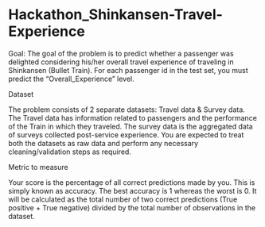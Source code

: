 # Hackathon_Shinkansen-Travel-Experience
Goal:
The goal of the problem is to predict whether a passenger was delighted considering his/her overall travel experience of traveling in Shinkansen (Bullet Train). For each passenger id in the test set, you must predict the “Overall_Experience” level.

Dataset

The problem consists of 2 separate datasets: Travel data & Survey data. The Travel data has information related to passengers and the performance of the Train in which they traveled. The survey data is the aggregated data of surveys collected post-service experience. You are expected to treat both the datasets as raw data and perform any necessary cleaning/validation steps as required.

Metric to measure

Your score is the percentage of all correct predictions made by you. This is simply known as accuracy. The best accuracy is 1 whereas the worst is 0. It will be calculated as the total number of two correct predictions (True positive + True negative) divided by the total number of observations in the dataset.
